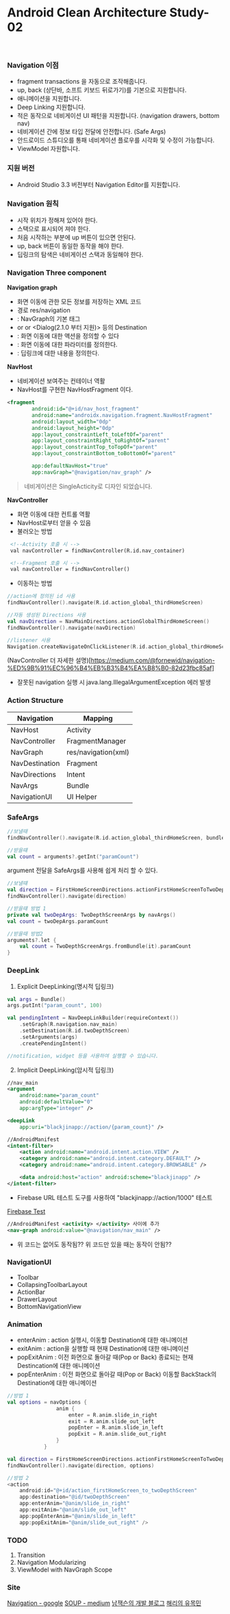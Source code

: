 # Android Clean Architecture Study-02

</br>

### Navigation 이점

- fragment transactions 을 자동으로 조작해줍니다.
- up, back (상단바, 소프트 키보드 뒤로가기)를 기본으로 지원합니다.
- 애니메이션을 지원합니다.
- Deep Linking 지원합니다.
- 적은 동작으로 네비게이션 UI 패턴을 지원합니다. (navigation drawers, bottom nav)
- 네비게이션 간에 정보 타입 전달에 안전합니다. (Safe Args)
- 안드로이드 스튜디오를 통패 네비게이션 플로우를 시각화 및 수정이 가능합니다.
- ViewModel 자원합니다.


### 지원 버전

- Android Studio 3.3 버전부터 Navigation Editor를 지원합니다.


### Navigation 원칙

- 시작 위치가 정해져 있어야 한다.
- 스택으로 표시되어 져야 한다.
- 처음 시작하는 부분에 up 버튼이 있으면 안된다.
- up, back 버튼이 동일한 동작을 해야 한다.
- 딥링크의 탐색은 네비게이션 스택과 동일해야 한다.


### Navigation Three component

**Navigation graph**

- 화면 이동에 관한 모든 정보를 저장하는 XML 코드
- 경로 res/navigation
- <navigation> : NavGraph의 기본 태그
- <fragment> or <Activity> or <Dialog(2.1.0 부터 지원)> 등의 Destination
- <action> : 화면 이동에 대한 액션을 정의할 수 있다
- <argument> : 화면 이동에 대한 파라미터를 정의한다.
- <deeplink> : 딥링크에 대한 내용을 정의한다.

**NavHost**

- 네비게이션 보여주는 컨테이너 역활
- NavHost를 구현한 NavHostFragment 이다.

```xml
<fragment
        android:id="@+id/nav_host_fragment"
        android:name="androidx.navigation.fragment.NavHostFragment"
        android:layout_width="0dp"
        android:layout_height="0dp"
        app:layout_constraintLeft_toLeftOf="parent"
        app:layout_constraintRight_toRightOf="parent"
        app:layout_constraintTop_toTopOf="parent"
        app:layout_constraintBottom_toBottomOf="parent"

        app:defaultNavHost="true"
        app:navGraph="@navigation/nav_graph" />
```

> 네비게이션은 SingleActicity로 디자인 되었습니다.

**NavController**

- 화면 이동에 대한 컨트롤 역활
- NavHost로부터 얻을 수 있음
- 불러오는 방법

```xml
 <!--Activity 호출 시 -->
 val navController = findNavController(R.id.nav_container)

 <!--Fragment 호출 시 -->
 val navController = findNavController()

```

- 이동하는 방법

```kotlin
//action에 정의된 id 사용
findNavController().navigate(R.id.action_global_thirdHomeScreen)

//자동 생성된 Directions 사용
val navDirection = NavMainDirections.actionGlobalThirdHomeScreen()
findNavController().navigate(navDirection)

//listener 사용
Navigation.createNavigateOnClickListener(R.id.action_global_thirdHomeScreen)
```

(NavController 더 자세한 설명)[https://medium.com/@fornewid/navigation-%ED%9B%91%EC%96%B4%EB%B3%B4%EA%B8%B0-82d23fbc85af]

- 잘못된 navigation 실행 시 java.lang.IllegalArgumentException 에러 발생

### Action Structure

|Navigation|Mapping|
|---|---|
|NavHost|Activity|
|NavController|FragmentManager|
|NavGraph|res/navigation(xml)|
|NavDestination|Fragment|
|NavDirections|Intent|
|NavArgs|Bundle|
|NavigationUI|UI Helper|


### SafeArgs

```kotlin
//보낼때
findNavController().navigate(R.id.action_global_thirdHomeScreen, bundleOf("paramCount" to 15))

//받을떄
val count = arguments?.getInt("paramCount")
```

argument 전달을 SafeArgs를 사용해 쉽게 처리 할 수 있다.


```kotlin
//보낼떄
val direction = FirstHomeScreenDirections.actionFirstHomeScreenToTwoDepthScreen(10)
findNavController().navigate(direction)

//받을떄 방법 1
private val twoDepArgs: TwoDepthScreenArgs by navArgs()
val count = twoDepArgs.paramCount

//받을때 방법2
arguments?.let {
    val count = TwoDepthScreenArgs.fromBundle(it).paramCount
}
```

### DeepLink

1. Explicit DeepLinking(명시적 딥링크)

```kotlin
val args = Bundle()
args.putInt("param_count", 100)

val pendingIntent = NavDeepLinkBuilder(requireContext())
    .setGraph(R.navigation.nav_main)
    .setDestination(R.id.twoDepthScreen)
    .setArguments(args)
    .createPendingIntent()

//notification, widget 등을 사용하여 실행할 수 있습니다.
```

2. Implicit DeepLinking(암시적 딥링크)

```xml
//nav_main
<argument
    android:name="param_count"
    android:defaultValue="0"
    app:argType="integer" />

<deepLink
    app:uri="blackjinapp://action/{param_count}" />

//AndroidManifest
<intent-filter>
    <action android:name="android.intent.action.VIEW" />
    <category android:name="android.intent.category.DEFAULT" />
    <category android:name="android.intent.category.BROWSABLE" />

    <data android:host="action" android:scheme="blackjinapp" />
</intent-filter>
```

- Firebase URL 테스트 도구를 사용하여 "blackjinapp://action/1000" 테스트

[Firebase Test](https://firebase.google.com/docs/app-indexing/android/test?hl=ko)


```xml
//AndroidManifest <activity> </activity> 사이에 추가
<nav-graph android:value="@navigation/nav_main" />
```

- 위 코드는 없어도 동작됨?? 위 코드만 있을 때는 동작이 안됨??

### NavigationUI

- Toolbar
- CollapsingToolbarLayout
- ActionBar
- DrawerLayout
- BottomNavigationView

### Animation

- enterAnim : action 실행시, 이동할 Destination에 대한 애니메이션
- exitAnim : action을 실행할 때 현재 Destination에 대한 애니메이션
- popExitAnim : 이전 화면으로 돌아갈 때(Pop or Back) 종료되는 현재 Destincation에 대한 애니메이션
- popEnterAnim : 이전 화면으로 돌아갈 때(Pop or Back) 이동할 BackStack의 Destination에 대한 애니메이션

```kotlin
//방법 1
val options = navOptions {
                anim {
                    enter = R.anim.slide_in_right
                    exit = R.anim.slide_out_left
                    popEnter = R.anim.slide_in_left
                    popExit = R.anim.slide_out_right
                }
            }

val direction = FirstHomeScreenDirections.actionFirstHomeScreenToTwoDepthScreen()
findNavController().navigate(direction, options)

//방법 2
<action
    android:id="@+id/action_firstHomeScreen_to_twoDepthScreen"
    app:destination="@id/twoDepthScreen"
    app:enterAnim="@anim/slide_in_right"
    app:exitAnim="@anim/slide_out_left"
    app:popEnterAnim="@anim/slide_in_left"
    app:popExitAnim="@anim/slide_out_right" />
```

### TODO
1. Transition
2. Navigation Modularizing
3. ViewModel with NavGraph Scope

### Site
[Navigation - google](https://developer.android.com/guide/navigation)
[SOUP - medium](https://medium.com/@fornewid)
[남잭슨의 개발 블로그](https://namjackson.tistory.com/28)
[해리의 유목민](https://medium.com/harrythegreat/android-navigation-component-%EA%B0%9C%EB%85%90%EA%B3%BC-%ED%8A%9C%ED%86%A0%EB%A6%AC%EC%96%BC-1-5ac6ac081643)
